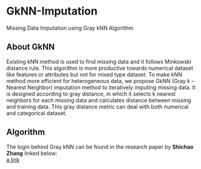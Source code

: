 # GkNN-Imputation
Missing Data Imputation using Gray kNN Algorithm

## About GkNN

Existing kNN method is used to find missing data and it follows Minkowski distance rule. This algorithm is more productive towards numerical dataset like features or attributes but not for mixed type dataset. To make kNN method more efficient for heterogeneous data, we propose GkNN (Gray k – Nearest Neighbor) imputation method to iteratively imputing missing data. It is designed according to gray distance, in which it selects k nearest neighbors for each missing data and calculates distance between missing and training data. This gray distance metric can deal with both numerical and categorical dataset.

## Algorithm

The login behind Gray kNN can be found in the research paper by <b>Shichao Zhang</b> linked below: <br/>
[a link](https://www.sciencedirect.com/science/article/abs/pii/S0164121212001586)
